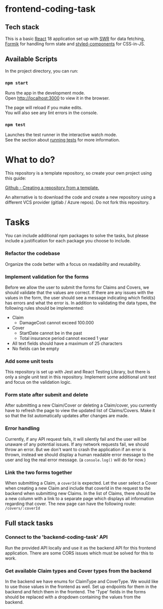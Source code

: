 # frontend-coding-task

## Tech stack
This is a basic [React](https://reactjs.org/) 18 application set up with [SWR](https://swr.vercel.app/) for data fetching, [Formik](https://formik.org/docs/overview) for handling form state and [styled-components](https://styled-components.com/docs) for CSS-in-JS.

## Available Scripts

In the project directory, you can run:

### `npm start`

Runs the app in the development mode.\
Open [http://localhost:3000](http://localhost:3000) to view it in the browser.

The page will reload if you make edits.\
You will also see any lint errors in the console.

### `npm test`

Launches the test runner in the interactive watch mode.\
See the section about [running tests](https://facebook.github.io/create-react-app/docs/running-tests) for more information.

# What to do?
This repository is a template repository, so create your own project using this guide:

[Github - Creating a repository from a template.](https://docs.github.com/en/repositories/creating-and-managing-repositories/creating-a-repository-from-a-template)

An alternative is to download the code and create a new repository using a different VCS provider (gitlab / Azure repos). Do not fork this repository.

# Tasks
You can include additional npm packages to solve the tasks, but please include a justification for each package you choose to include.

### Refactor the codebase
Organize the code better with a focus on readability and reusability.

### Implement validation for the forms
Before we allow the user to submit the forms for Claims and Covers, we should validate that the values are correct.
If there are any issues with the values in the form, the user should see a message indicating which field(s) has errors and what the error is.
In addition to validating the data types, the following rules should be implemented:

* Claim
  * DamageCost cannot exceed 100.000
* Cover
  * StartDate cannot be in the past
  * Total insurance period cannot exceed 1 year
* All text fields should have a maximum of 25 characters
* No fields can be empty

### Add some unit tests
This repository is set up with Jest and React Testing Library, but there is only a single unit test in this repository.
Implement some additional unit test and focus on the validation logic.


### Form state after submit and delete
After submitting a new Claim/Cover or deleting a Claim/cover, you currently have to refresh the page to view the updated list of Claims/Covers.
Make it so that the list automatically updates after changes are made.


### Error handling
Currently, if any API request fails, it will silently fail and the user will be unaware of any potential issues.
If any network requests fail, we should throw an error.
But we don't want to crash the application if an error is thrown, instead we should display a human readable error message to the user and log the real error message. (a `console.log()` will do for now.)

### Link the two forms together
When submitting a Claim, a `coverId` is expected.
Let the user select a Cover when creating a new Claim and include that coverId in the request to the backend when submitting new Claims.
In the list of Claims, there should be a new column with a link to a separate page which displays all information regarding that cover. The new page can have the following route: `/covers/:coverId`


## Full stack tasks
### Connect to the 'backend-coding-task' API
Run the provided API locally and use it as the backend API for this frontend application. There are some CORS issues which must be solved for this to work.

### Get available Claim types and Cover types from the backend
In the backend we have enums for ClaimType and CoverType. We would like to use those values in the frontend as well.
Set up endpoints for them in the backend and fetch them in the frontend. The 'Type' fields in the forms should be replaced with a dropdown containing the values from the backend.
